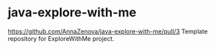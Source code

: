 # java-explore-with-me
https://github.com/AnnaZenova/java-explore-with-me/pull/3
Template repository for ExploreWithMe project.
